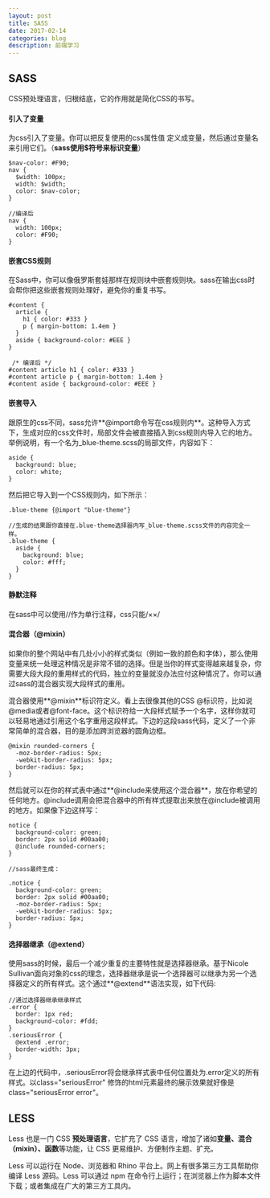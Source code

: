 ```yaml
---
layout: post
title: SASS   
date: 2017-02-14
categories: blog
description: 前端学习
---
```


## SASS        
CSS预处理语言，归根结底，它的作用就是简化CSS的书写。        

#### 引入了变量        
为css引入了变量。你可以把反复使用的css属性值 定义成变量，然后通过变量名来引用它们。（**sass使用$符号来标识变量**）        

```
$nav-color: #F90;
nav {
  $width: 100px;
  width: $width;
  color: $nav-color;
}

//编译后
nav {
  width: 100px;
  color: #F90;
}
```

#### 嵌套CSS规则        
在Sass中，你可以像俄罗斯套娃那样在规则块中嵌套规则块。sass在输出css时会帮你把这些嵌套规则处理好，避免你的重复书写。        

```
#content {
  article {
    h1 { color: #333 }
    p { margin-bottom: 1.4em }
  }
  aside { background-color: #EEE }
}

 /* 编译后 */
#content article h1 { color: #333 }
#content article p { margin-bottom: 1.4em }
#content aside { background-color: #EEE }
```

#### 嵌套导入        
跟原生的css不同，sass允许**@import命令写在css规则内**。这种导入方式下，生成对应的css文件时，局部文件会被直接插入到css规则内导入它的地方。举例说明，有一个名为_blue-theme.scss的局部文件，内容如下：        

```
aside {
  background: blue;
  color: white;
}
```
然后把它导入到一个CSS规则内，如下所示：        

```
.blue-theme {@import "blue-theme"}

//生成的结果跟你直接在.blue-theme选择器内写_blue-theme.scss文件的内容完全一样。
.blue-theme {
  aside {
    background: blue;
    color: #fff;
  }
}
```

#### 静默注释        
在sass中可以使用//作为单行注释，css只能/××/        

#### 混合器（@mixin）        
如果你的整个网站中有几处小小的样式类似（例如一致的颜色和字体），那么使用变量来统一处理这种情况是非常不错的选择。但是当你的样式变得越来越复杂，你需要大段大段的重用样式的代码，独立的变量就没办法应付这种情况了。你可以通过sass的混合器实现大段样式的重用。        

混合器使用**@mixin**标识符定义。看上去很像其他的CSS @标识符，比如说@media或者@font-face。这个标识符给一大段样式赋予一个名字，这样你就可以轻易地通过引用这个名字重用这段样式。下边的这段sass代码，定义了一个非常简单的混合器，目的是添加跨浏览器的圆角边框。        

```
@mixin rounded-corners {
  -moz-border-radius: 5px;
  -webkit-border-radius: 5px;
  border-radius: 5px;
}
```
然后就可以在你的样式表中通过**@include来使用这个混合器**，放在你希望的任何地方。@include调用会把混合器中的所有样式提取出来放在@include被调用的地方。如果像下边这样写：        

```
notice {
  background-color: green;
  border: 2px solid #00aa00;
  @include rounded-corners;
}

//sass最终生成：

.notice {
  background-color: green;
  border: 2px solid #00aa00;
  -moz-border-radius: 5px;
  -webkit-border-radius: 5px;
  border-radius: 5px;
}
```

#### 选择器继承（@extend）        
使用sass的时候，最后一个减少重复的主要特性就是选择器继承。基于Nicole Sullivan面向对象的css的理念，选择器继承是说一个选择器可以继承为另一个选择器定义的所有样式。这个通过**@extend**语法实现，如下代码:        

```
//通过选择器继承继承样式
.error {
  border: 1px red;
  background-color: #fdd;
}
.seriousError {
  @extend .error;
  border-width: 3px;
}
```
在上边的代码中，.seriousError将会继承样式表中任何位置处为.error定义的所有样式。以class="seriousError" 修饰的html元素最终的展示效果就好像是class="seriousError error"。        

## LESS        
Less 也是一门 CSS **预处理语言**，它扩充了 CSS 语言，增加了诸如**变量、混合（mixin）、函数**等功能，让 CSS 更易维护、方便制作主题、扩充。        

Less 可以运行在 Node、浏览器和 Rhino 平台上。网上有很多第三方工具帮助你编译 Less 源码。Less 可以通过 npm 在命令行上运行；在浏览器上作为脚本文件下载；或者集成在广大的第三方工具内。        